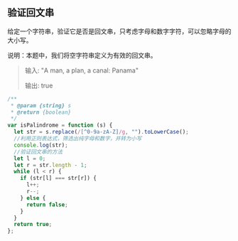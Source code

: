 ## 验证回文串

给定一个字符串，验证它是否是回文串，只考虑字母和数字字符，可以忽略字母的大小写。

说明：本题中，我们将空字符串定义为有效的回文串。

> 输入: "A man, a plan, a canal: Panama"
>
> 输出: true

```js
/**
 * @param {string} s
 * @return {boolean}
 */
var isPalindrome = function (s) {
  let str = s.replace(/[^0-9a-zA-Z]/g, "").toLowerCase();
  //利用正则表达式，筛选出纯字母和数字，并转为小写
  console.log(str);
  //验证回文串的方法
  let l = 0;
  let r = str.length - 1;
  while (l < r) {
    if (str[l] === str[r]) {
      l++;
      r--;
    } else {
      return false;
    }
  }
  return true;
};
```
